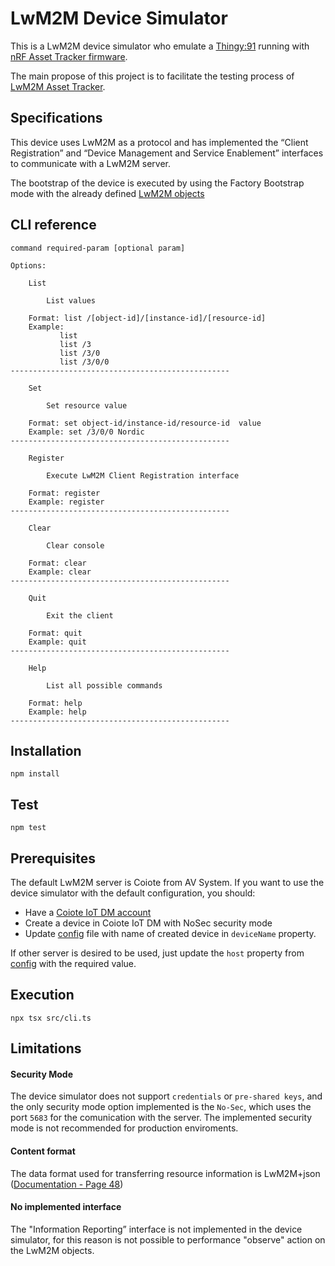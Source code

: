 # LwM2M Device Simulator

This is a LwM2M device simulator who emulate a [Thingy:91](https://www.nordicsemi.com/Products/Development-hardware/Nordic-Thingy-91) running with [nRF Asset Tracker firmware](https://github.com/nrfconnect/sdk-nrf/tree/main/applications/asset_tracker_v2). 

The main propose of this project is to facilitate the testing process of [LwM2M Asset Tracker](https://github.com/MLopezJ/LwM2M-Asset-Tracker).

## Specifications 
This device uses LwM2M as a protocol and has implemented the “Client Registration” and “Device Management and Service Enablement” interfaces to communicate with a LwM2M server.

The bootstrap of the device is executed by using the Factory Bootstrap mode with the already defined [LwM2M objects](https://github.com/MLopezJ/LwM2M-device-simulator/blob/saga/src/assetTrackerV2.ts)

## CLI reference

```
command required-param [optional param]

Options:

	List

		List values

	Format: list /[object-id]/[instance-id]/[resource-id]
	Example: 
           list
           list /3
           list /3/0
           list /3/0/0
-------------------------------------------------

	Set

		Set resource value

	Format: set object-id/instance-id/resource-id  value
	Example: set /3/0/0 Nordic
-------------------------------------------------

	Register

		Execute LwM2M Client Registration interface

	Format: register
	Example: register
-------------------------------------------------

	Clear

		Clear console

	Format: clear
	Example: clear
-------------------------------------------------

	Quit

		Exit the client

	Format: quit
	Example: quit
-------------------------------------------------

	Help

		List all possible commands

	Format: help
	Example: help
-------------------------------------------------
```

## Installation
```
npm install
```

## Test

```
npm test
```

## Prerequisites

The default LwM2M server is Coiote from AV System. If you want to use the device simulator with the default configuration, you should:

* Have a [Coiote IoT DM account](https://eu.iot.avsystem.cloud/ui/device/inventory)
* Create a device in Coiote IoT DM with NoSec security mode
* Update [config](https://github.com/MLopezJ/LwM2M-device-simulator/blob/saga/config.json) file with name of created device in `deviceName` property.

If other server is desired to be used, just update the `host` property from [config](https://github.com/MLopezJ/LwM2M-device-simulator/blob/saga/config.json) with the required value. 


## Execution

```
npx tsx src/cli.ts 
```

## Limitations

#### Security Mode
The device simulator does not support `credentials` or `pre-shared keys`, and the only security mode option implemented is the `No-Sec`, which uses the port `5683` for the comunication with the server. The implemented security mode is not recommended for production enviroments. 

#### Content format
The data format used for transferring resource information is LwM2M+json ([Documentation - Page 48](http://www.openmobilealliance.org/release/LightweightM2M/V1_0_2-20180209-A/OMA-TS-LightweightM2M-V1_0_2-20180209-A.pdf))

#### No implemented interface
The "Information Reporting” interface is not implemented in the device simulator, for this reason is not possible to performance "observe" action on the LwM2M objects.

